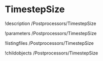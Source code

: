 <!-- MOOSE Documentation Stub: Remove this when content is added. -->

# TimestepSize
!description /Postprocessors/TimestepSize

!parameters /Postprocessors/TimestepSize

!listingfiles /Postprocessors/TimestepSize

!childobjects /Postprocessors/TimestepSize
